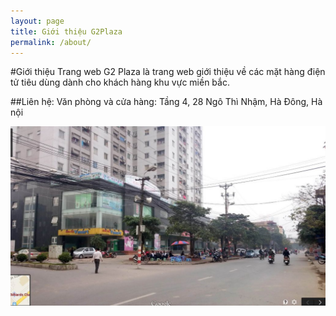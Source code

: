 ```yaml
---
layout: page
title: Giới thiệu G2Plaza
permalink: /about/
---
```


#Giới thiệu
Trang web G2 Plaza là trang web giới thiệu về các mặt hàng điện tử tiêu dùng dành cho khách hàng khu vực miền bắc.

##Liên hệ:
Văn phòng và cửa hàng: Tầng 4, 28 Ngô Thì Nhậm, Hà Đông, Hà nội

![g2plaza](/img/28-ngothinham-hadong.jpg)
